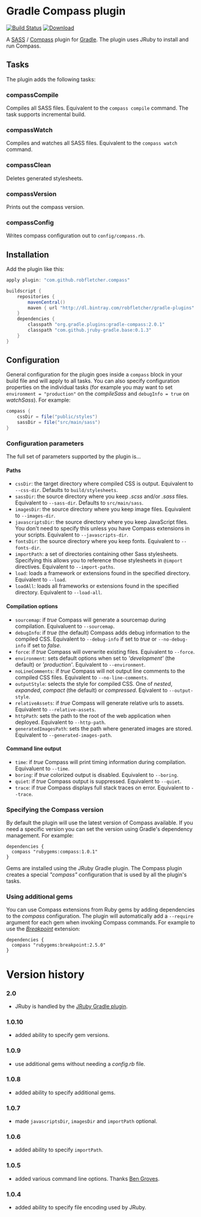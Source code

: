 # Gradle Compass plugin

[![Build Status](https://drone.io/github.com/robfletcher/gradle-compass/status.png)](https://drone.io/github.com/robfletcher/gradle-compass/latest)
[![Download](https://api.bintray.com/packages/robfletcher/gradle-plugins/compass-gradle-plugin/images/download.svg) ](https://bintray.com/robfletcher/gradle-plugins/compass-gradle-plugin/_latestVersion)

A [SASS][sass] / [Compass][compass] plugin for [Gradle][gradle]. The plugin uses JRuby to install and run Compass.

## Tasks

The plugin adds the following tasks:

### compassCompile

Compiles all SASS files. Equivalent to the `compass compile` command. The task supports incremental build.

### compassWatch

Compiles and watches all SASS files. Equivalent to the `compass watch` command.

### compassClean

Deletes generated stylesheets.

### compassVersion

Prints out the compass version.

### compassConfig

Writes compass configuration out to `config/compass.rb`.

## Installation

Add the plugin like this:

```groovy
apply plugin: "com.github.robfletcher.compass"

buildscript {
	repositories {
		mavenCentral()
		maven { url "http://dl.bintray.com/robfletcher/gradle-plugins" }
	}
	dependencies {
		classpath "org.gradle.plugins:gradle-compass:2.0.1"
		classpath "com.github.jruby-gradle.base:0.1.3"
	}
}
```

## Configuration

General configuration for the plugin goes inside a `compass` block in your build file and will apply to all tasks. You can also specify configuration properties on the individual tasks (for example you may want to set `environment = "production"` on the *compileSass* and `debugInfo = true` on *watchSass*). For example:

```groovy
compass {
	cssDir = file("public/styles")
	sassDir = file("src/main/sass")
}
```

### Configuration parameters

The full set of parameters supported by the plugin is…

#### Paths

* `cssDir`: the target directory where compiled CSS is output. Equivalent to `--css-dir`. Defaults to `build/stylesheets`.
* `sassDir`: the source directory where you keep *.scss* and/or *.sass* files. Equivalent to `--sass-dir`. Defaults to `src/main/sass`.
* `imagesDir`: the source directory where you keep image files. Equivalent to `--images-dir`.
* `javascriptsDir`: the source directory where you keep JavaScript files. You don't need to specify this unless you have Compass extensions in your scripts. Equivalent to `--javascripts-dir`.
* `fontsDir`: the source directory where you keep fonts. Equivalent to `--fonts-dir`.
* `importPath`: a set of directories containing other Sass stylesheets. Specifying this allows you to reference those stylesheets in `@import` directives. Equivalent to `--import-paths`.
* `load`: loads a framework or extensions found in the specified directory. Equivalent to `--load`.
* `loadAll`: loads all frameworks or extensions found in the specified directory. Equivalent to `--load-all`.

#### Compilation options

* `sourcemap`: if *true* Compass will generate a sourcemap during compilation. Equivaluent to `--sourcemap`.
* `debugInfo`: if *true* (the default) Compass adds debug information to the compiled CSS. Equivalent to `--debug-info` if set to *true* or `--no-debug-info` if set to *false*.
* `force`: if *true* Compass will overwrite existing files. Equivalent to `--force`.
* `environment`: sets default options when set to *'development'* (the default) or *'production'*. Equivalent to `--environment`.
* `noLineComments`: if *true* Compass will not output line comments to the compiled CSS files. Equivalent to `--no-line-comments`.
* `outputStyle`: selects the style for compiled CSS. One of *nested*, *expanded*, *compact* (the default) or *compressed*. Eqivalent to `--output-style`.
* `relativeAssets`: if *true* Compass will generate relative urls to assets. Equivalent to `--relative-assets`.
* `httpPath`: sets the path to the root of the web application when deployed. Equivalent to `--http-path`.
* `generatedImagesPath`: sets the path where generated images are stored. Equivalent to `--generated-images-path`.

#### Command line output

* `time`: if *true* Compass will print timing information during compilation. Equivaluent to `--time`.
* `boring`: if *true* colorized output is disabled. Equivalent to `--boring`.
* `quiet`: if *true* Compass output is suppressed. Equivalent to `--quiet`.
* `trace`: if *true* Compass displays full stack traces on error. Equivalent to `--trace`.

### Specifying the Compass version

By default the plugin will use the latest version of Compass available. If you need a specific version you can set the version using Gradle's dependency management. For example:

    dependencies {
      compass "rubygems:compass:1.0.1"
    }

Gems are installed using the JRuby Gradle plugin. The Compass plugin creates a special _"compass"_ configuration that is used by all the plugin's tasks.

### Using additional gems

You can use Compass extensions from Ruby gems by adding dependencies to the _compass_ configuration. The plugin will automatically add a `--require` argument for each gem when invoking Compass commands. For example to use the _[Breakpoint][breakpoint]_ extension:

    dependencies {
      compass "rubygems:breakpoint:2.5.0"
    }

# Version history

### 2.0

* JRuby is handled by the [JRuby Gradle plugin](https://github.com/jruby-gradle/jruby-gradle-plugin).

### 1.0.10

* added ability to specify gem versions.

### 1.0.9

* use additional gems without needing a *config.rb* file.

### 1.0.8

* added ability to specify additional gems.

### 1.0.7

* made `javascriptsDir`, `imagesDir` and `importPath` optional.

### 1.0.6

* added ability to specify `importPath`.

### 1.0.5

* added various command line options. Thanks [Ben Groves](http://github.com/bgroves).

### 1.0.4

* added ability to specify file encoding used by JRuby.

[app-plugin]:http://www.gradle.org/docs/current/userguide/application_plugin.html
[compass]:http://compass-style.org/
[gradle]:http://gradle.org/
[sass]:http://sass-lang.com/
[breakpoint]:http://breakpoint-sass.com/
